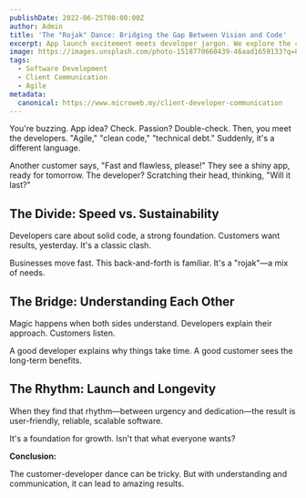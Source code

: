 ```yaml
---
publishDate: 2022-06-25T00:00:00Z
author: Admin
title: 'The "Rojak" Dance: Bridging the Gap Between Vision and Code'
excerpt: App launch excitement meets developer jargon. We explore the customer-developer dance, balancing speed with long-term quality.
image: https://images.unsplash.com/photo-1518770660439-46aad1659133?q=80&w=2070&auto=format&fit=crop&ixlib=rb-4.0.3&ixid=M3wxMjA3fDB8MHxwaG90by1wYWdlfHx8fGVufDB8fHx8fA%3D%3D
tags:
  - Software Development
  - Client Communication
  - Agile
metadata:
  canonical: https://www.microweb.my/client-developer-communication
---
```


You're buzzing. App idea? Check. Passion? Double-check. Then, you meet the developers. "Agile," "clean code," "technical debt." Suddenly, it's a different language.

Another customer says, "Fast and flawless, please!" They see a shiny app, ready for tomorrow. The developer? Scratching their head, thinking, "Will it last?"

## The Divide: Speed vs. Sustainability

Developers care about solid code, a strong foundation. Customers want results, yesterday. It's a classic clash.

Businesses move fast. This back-and-forth is familiar. It's a "rojak"—a mix of needs.

## The Bridge: Understanding Each Other

Magic happens when both sides understand. Developers explain their approach. Customers listen.

A good developer explains why things take time. A good customer sees the long-term benefits.

## The Rhythm: Launch and Longevity

When they find that rhythm—between urgency and dedication—the result is user-friendly, reliable, scalable software.

It's a foundation for growth. Isn't that what everyone wants?

**Conclusion:**

The customer-developer dance can be tricky. But with understanding and communication, it can lead to amazing results.